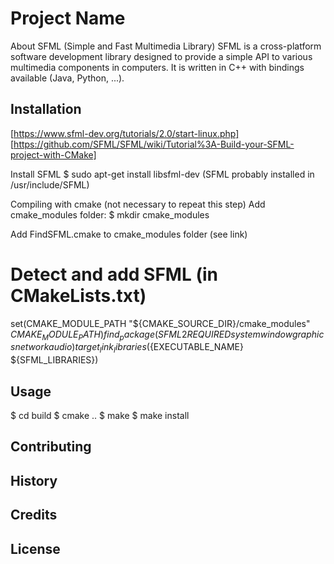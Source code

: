 # Project Name

About SFML (Simple and Fast Multimedia Library)
SFML is a cross-platform software development library designed to provide a simple API to various multimedia components in computers. It is written in C++ with bindings available (Java, Python, ...).

## Installation

[https://www.sfml-dev.org/tutorials/2.0/start-linux.php]
[https://github.com/SFML/SFML/wiki/Tutorial%3A-Build-your-SFML-project-with-CMake]

Install SFML
$ sudo apt-get install libsfml-dev
(SFML probably installed in /usr/include/SFML)

Compiling with cmake (not necessary to repeat this step)
Add cmake_modules folder:
$ mkdir cmake_modules

Add FindSFML.cmake to cmake_modules folder (see link)

# Detect and add SFML (in CMakeLists.txt)
set(CMAKE_MODULE_PATH "${CMAKE_SOURCE_DIR}/cmake_modules" ${CMAKE_MODULE_PATH})
find_package(SFML 2 REQUIRED system window graphics network audio)
target_link_libraries(${EXECUTABLE_NAME} ${SFML_LIBRARIES})

## Usage

$ cd build
$ cmake ..
$ make
$ make install

## Contributing


## History


## Credits


## License


